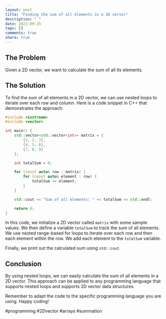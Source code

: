 ```yaml
---
layout: post
title: "Finding the sum of all elements in a 2D vector"
description: " "
date: 2023-09-25
tags: []
comments: true
share: true
---
```


## The Problem
Given a 2D vector, we want to calculate the sum of all its elements.

## The Solution
To find the sum of all elements in a 2D vector, we can use nested loops to iterate over each row and column. Here is a code snippet in C++ that demonstrates the approach:

```cpp
#include <iostream>
#include <vector>

int main() {
    std::vector<std::vector<int>> matrix = {
        {1, 2, 3},
        {4, 5, 6},
        {7, 8, 9}
    };

    int totalSum = 0;

    for (const auto& row : matrix) {
        for (const auto& element : row) {
            totalSum += element;
        }
    }

    std::cout << "Sum of all elements: " << totalSum << std::endl;

    return 0;
}
```

In this code, we initialize a 2D vector called `matrix` with some sample values. We then define a variable `totalSum` to track the sum of all elements. We use nested range-based for loops to iterate over each row and then each element within the row. We add each element to the `totalSum` variable.

Finally, we print out the calculated sum using `std::cout`.

## Conclusion
By using nested loops, we can easily calculate the sum of all elements in a 2D vector. This approach can be applied to any programming language that supports nested loops and supports 2D vector data structures.

Remember to adapt the code to the specific programming language you are using. Happy coding!

#programming #2Dvector #arrays #summation